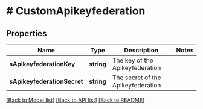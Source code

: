 # # CustomApikeyfederation

## Properties

Name | Type | Description | Notes
------------ | ------------- | ------------- | -------------
**sApikeyfederationKey** | **string** | The key of the Apikeyfederation |
**sApikeyfederationSecret** | **string** | The secret of the Apikeyfederation |

[[Back to Model list]](../../README.md#models) [[Back to API list]](../../README.md#endpoints) [[Back to README]](../../README.md)
